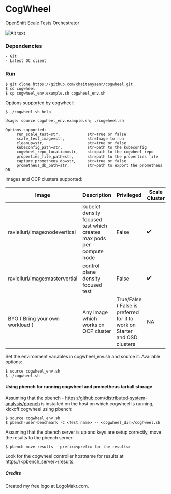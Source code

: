 # CogWheel
OpenShift Scale Tests Orchestrator

![Alt text](logo/cogwheel.png)

### Dependencies
```
- Git
- Latest OC client
```

### Run
```
$ git clone https://github.com/chaitanyaenr/cogwheel.git
$ cd cogwheel
$ cp cogwheel_env.example.sh cogwheel_env.sh 
```

Options supported by cogwheel:
```
$ ./cogwheel.sh help

Usage: source cogwheel_env.example.sh; ./cogwheel.sh

Options supported:
	 run_scale_test=str,            str=true or false
	 scale_test_image=str,          str=Image to run
	 cleanup=str,                   str=true or false
	 kubeconfig_path=str,           str=path to the kubeconfig
	 cogwheel_repo_location=str,    str=path to the cogwheel repo
	 properties_file_path=str,      str=path to the properties file
	 capture_prometheus_db=str,     str=true or false
	 prometheus_db_path=str,        str=path to export the prometheus DB
```

Images and OCP clusters supported:

Image | Description | Privileged | Scale Cluster | Starter | OSD |
----- | ----------- | ---------- | ------------- | ------- | --- |
ravielluri/image:nodevertical | kubelet density focused test which creates max pods per compute node | False | :heavy_check_mark: | :heavy_check_mark: | :heavy_check_mark: |
ravielluri/image:mastervertial | control plane density focused test | False | :heavy_check_mark: | :heavy_check_mark: | :heavy_check_mark: |
BYO ( Bring your own workload ) | Any image which works on OCP cluster | True/False ( False is preferred for it to work on Starter and OSD clusters | NA | NA | NA |

Set the environment variables in cogwheel_env.sh and source it. Available options:
```
$ source cogwheel_env.sh
$ ./cogwheel.sh
```

#### Using pbench for running cogwheel and prometheus tarball storage

Assuming that the pbench - https://github.com/distributed-system-analysis/pbench is installed on the host on which cogwheel is running, kickoff cogwheel using pbench:

```
$ source cogwheel_env.sh
$ pbench-user-benchmark -C <Test name> -- <cogwheel_dir>/coghweel.sh
```

Assuming that the pbench server is up and keys are setup correctly, move the results to the pbench server:
```
$ pbench-move-results --prefix=<prefix for the results>
```
Look for the cogwheel controller hostname for results at https://<pbench_server>/results.

##### Credits
Created my free logo at LogoMakr.com.
